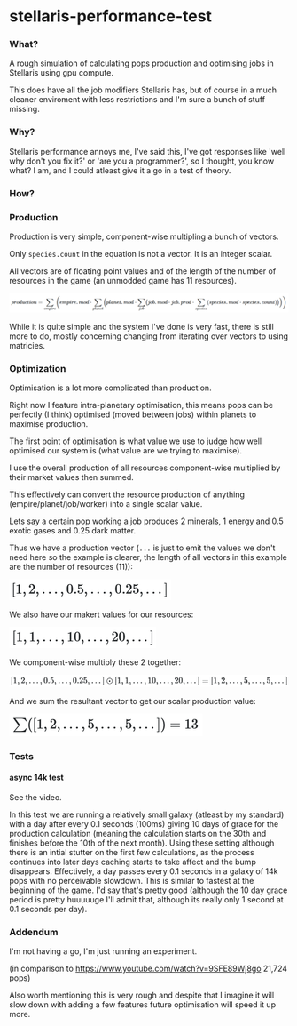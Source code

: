 # stellaris-performance-test

### What?

A rough simulation of calculating pops production and optimising jobs in Stellaris using gpu compute.

This does have all the job modifiers Stellaris has, but of course in a much cleaner enviroment with less restrictions and I'm sure a bunch of stuff missing.

### Why?

Stellaris performance annoys me, I've said this, I've got responses like 'well why don't you fix it?' or 'are you a programmer?', so I thought, you know what? I am, and I could atleast give it a go in a test of theory.

### How?

### Production

Production is very simple, component-wise multipling a bunch of vectors.

Only `species.count` in the equation is not a vector. It is an integer scalar.

All vectors are of floating point values and of the length of the number of resources in the game (an unmodded game has 11 resources).

![production equation image](https://github.com/JonathanWoollett-Light/stellaris-performance-test/blob/master/images/production.PNG)

While it is quite simple and the system I've done is very fast, there is still more to do, mostly concerning changing from iterating over vectors to using matricies.

### Optimization

Optimisation is a lot more complicated than production.

Right now I feature intra-planetary optimisation, this means pops can be perfectly (I think) optimised (moved between jobs) within planets to maximise production.

The first point of optimisation is what value we use to judge how well optimised our system is (what value are we trying to maximise).

I use the overall production of all resources component-wise multiplied by their market values then summed.

This effectively can convert the resource production of anything (empire/planet/job/worker) into a single scalar value.

Lets say a certain pop working a job produces 2 minerals, 1 energy and 0.5 exotic gases and 0.25 dark matter.

Thus we have a production vector (`...` is just to emit the values we don't need here so the example is clearer, the length of all vectors in this example are the number of resources (11)):

![prod_vec](https://github.com/JonathanWoollett-Light/stellaris-performance-test/blob/master/images/optimization/prod_vec.PNG)

We also have our makert values for our resources:

![market vec](https://github.com/JonathanWoollett-Light/stellaris-performance-test/blob/master/images/optimization/market_vec.PNG)

We component-wise multiply these 2 together:

![mul_vec](https://github.com/JonathanWoollett-Light/stellaris-performance-test/blob/master/images/optimization/mul_vec.PNG)

And we sum the resultant vector to get our scalar production value:

![sum_vec](https://github.com/JonathanWoollett-Light/stellaris-performance-test/blob/master/images/optimization/sum_vec.PNG)

### Tests

#### async 14k test

See the video.

In this test we are running a relatively small galaxy (atleast by my standard) with a day after every 0.1 seconds (100ms) giving 10 days of grace for the production calculation (meaning the calculation starts on the 30th and finishes before the 10th of the next month). Using these setting although there is an intial stutter on the first few calculations, as the process continues into later days caching starts to take affect and the bump disappears. Effectively, a day passes every 0.1 seconds in a galaxy of 14k pops with no perceivable slowdown. This is similar to fastest at the beginning of the game. I'd say that's pretty good (although the 10 day grace period is pretty huuuuuge I'll admit that, although its really only 1 second at 0.1 seconds per day).

### Addendum

I'm not having a go, I'm just running an experiment.

(in comparison to https://www.youtube.com/watch?v=9SFE89Wj8go 21,724 pops)

Also worth mentioning this is very rough and despite that I imagine it will slow down with adding a few features future optimisation will speed it up more.
